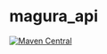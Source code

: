 # magura_api


[![Maven Central](https://maven-badges.herokuapp.com/maven-central/io.github.burbokop/magura_api/badge.svg)](https://maven-badges.herokuapp.com/maven-central/io.github.burbokop/magura_api)